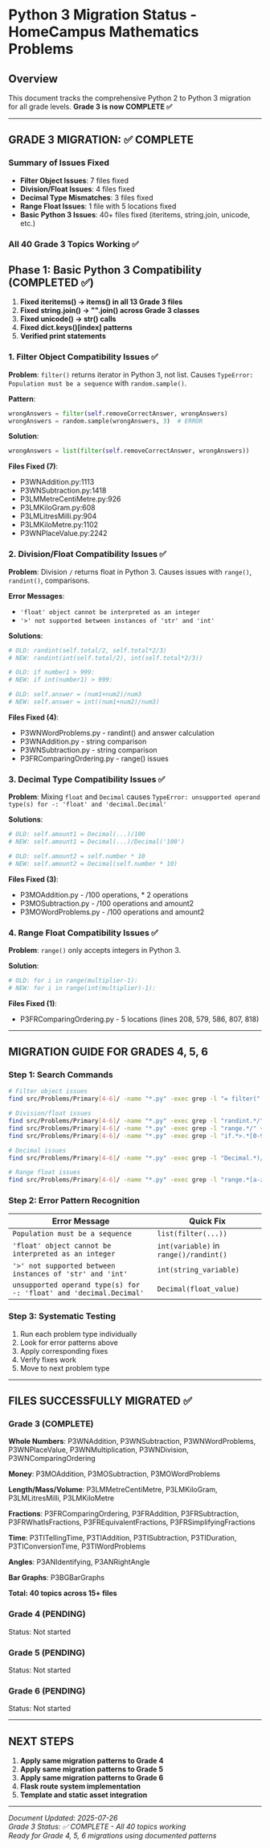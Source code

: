 # Python 3 Migration Status - HomeCampus Mathematics Problems

## Overview
This document tracks the comprehensive Python 2 to Python 3 migration for all grade levels. **Grade 3 is now COMPLETE ✅**

---

## GRADE 3 MIGRATION: ✅ COMPLETE

### Summary of Issues Fixed
- **Filter Object Issues**: 7 files fixed
- **Division/Float Issues**: 4 files fixed  
- **Decimal Type Mismatches**: 3 files fixed
- **Range Float Issues**: 1 file with 5 locations fixed
- **Basic Python 3 Issues**: 40+ files fixed (iteritems, string.join, unicode, etc.)

### All 40 Grade 3 Topics Working ✅

## Phase 1: Basic Python 3 Compatibility (COMPLETED ✅)
1. **Fixed iteritems() → items() in all 13 Grade 3 files**
2. **Fixed string.join() → "".join() across Grade 3 classes**
3. **Fixed unicode() → str() calls**
4. **Fixed dict.keys()[index] patterns**
5. **Verified print statements**

### 1. Filter Object Compatibility Issues ✅

**Problem**: `filter()` returns iterator in Python 3, not list. Causes `TypeError: Population must be a sequence` with `random.sample()`.

**Pattern**: 
```python
wrongAnswers = filter(self.removeCorrectAnswer, wrongAnswers)
wrongAnswers = random.sample(wrongAnswers, 3)  # ERROR
```

**Solution**: 
```python
wrongAnswers = list(filter(self.removeCorrectAnswer, wrongAnswers))
```

**Files Fixed (7)**:
- P3WNAddition.py:1113
- P3WNSubtraction.py:1418  
- P3LMMetreCentiMetre.py:926
- P3LMKiloGram.py:608
- P3LMLitresMilli.py:904
- P3LMKiloMetre.py:1102
- P3WNPlaceValue.py:2242

### 2. Division/Float Compatibility Issues ✅

**Problem**: Division `/` returns float in Python 3. Causes issues with `range()`, `randint()`, comparisons.

**Error Messages**:
- `'float' object cannot be interpreted as an integer`
- `'>' not supported between instances of 'str' and 'int'`

**Solutions**:
```python
# OLD: randint(self.total/2, self.total*2/3)
# NEW: randint(int(self.total/2), int(self.total*2/3))

# OLD: if number1 > 999:
# NEW: if int(number1) > 999:

# OLD: self.answer = (num1+num2)/num3
# NEW: self.answer = int((num1+num2)/num3)
```

**Files Fixed (4)**:
- P3WNWordProblems.py - randint() and answer calculation
- P3WNAddition.py - string comparison
- P3WNSubtraction.py - string comparison  
- P3FRComparingOrdering.py - range() issues

### 3. Decimal Type Compatibility Issues ✅

**Problem**: Mixing `float` and `Decimal` causes `TypeError: unsupported operand type(s) for -: 'float' and 'decimal.Decimal'`

**Solutions**:
```python
# OLD: self.amount1 = Decimal(...)/100
# NEW: self.amount1 = Decimal(...)/Decimal('100')

# OLD: self.amount2 = self.number * 10
# NEW: self.amount2 = Decimal(self.number * 10)
```

**Files Fixed (3)**:
- P3MOAddition.py - /100 operations, * 2 operations
- P3MOSubtraction.py - /100 operations and amount2
- P3MOWordProblems.py - /100 operations and amount2

### 4. Range Float Compatibility Issues ✅

**Problem**: `range()` only accepts integers in Python 3.

**Solution**:
```python
# OLD: for i in range(multiplier-1):
# NEW: for i in range(int(multiplier)-1):
```

**Files Fixed (1)**:
- P3FRComparingOrdering.py - 5 locations (lines 208, 579, 586, 807, 818)

---

## MIGRATION GUIDE FOR GRADES 4, 5, 6

### Step 1: Search Commands

```bash
# Filter object issues
find src/Problems/Primary[4-6]/ -name "*.py" -exec grep -l "= filter(" {} \;

# Division/float issues
find src/Problems/Primary[4-6]/ -name "*.py" -exec grep -l "randint.*/" {} \;
find src/Problems/Primary[4-6]/ -name "*.py" -exec grep -l "range.*/" {} \;
find src/Problems/Primary[4-6]/ -name "*.py" -exec grep -l "if.*>.*[0-9]" {} \;

# Decimal issues
find src/Problems/Primary[4-6]/ -name "*.py" -exec grep -l "Decimal.*)/[0-9]" {} \;

# Range float issues
find src/Problems/Primary[4-6]/ -name "*.py" -exec grep -l "range.*[a-z]" {} \;
```

### Step 2: Error Pattern Recognition

| Error Message | Quick Fix |
|---------------|-----------|
| `Population must be a sequence` | `list(filter(...))` |
| `'float' object cannot be interpreted as an integer` | `int(variable)` in `range()/randint()` |
| `'>' not supported between instances of 'str' and 'int'` | `int(string_variable)` |
| `unsupported operand type(s) for -: 'float' and 'decimal.Decimal'` | `Decimal(float_value)` |

### Step 3: Systematic Testing

1. Run each problem type individually
2. Look for error patterns above
3. Apply corresponding fixes
4. Verify fixes work
5. Move to next problem type

---

## FILES SUCCESSFULLY MIGRATED ✅

### Grade 3 (COMPLETE)
**Whole Numbers**: P3WNAddition, P3WNSubtraction, P3WNWordProblems, P3WNPlaceValue, P3WNMultiplication, P3WNDivision, P3WNComparingOrdering

**Money**: P3MOAddition, P3MOSubtraction, P3MOWordProblems

**Length/Mass/Volume**: P3LMMetreCentiMetre, P3LMKiloGram, P3LMLitresMilli, P3LMKiloMetre

**Fractions**: P3FRComparingOrdering, P3FRAddition, P3FRSubtraction, P3FRWhatIsFractions, P3FREquivalentFractions, P3FRSimplifyingFractions

**Time**: P3TITellingTime, P3TIAddition, P3TISubtraction, P3TIDuration, P3TIConversionTime, P3TIWordProblems

**Angles**: P3ANIdentifying, P3ANRightAngle

**Bar Graphs**: P3BGBarGraphs

**Total: 40 topics across 15+ files**

### Grade 4 (PENDING)
Status: Not started

### Grade 5 (PENDING)  
Status: Not started

### Grade 6 (PENDING)
Status: Not started

---

## NEXT STEPS

1. **Apply same migration patterns to Grade 4**
2. **Apply same migration patterns to Grade 5**
3. **Apply same migration patterns to Grade 6**
4. **Flask route system implementation**
5. **Template and static asset integration**

---

*Document Updated: 2025-07-26*  
*Grade 3 Status: ✅ COMPLETE - All 40 topics working*  
*Ready for Grade 4, 5, 6 migrations using documented patterns*